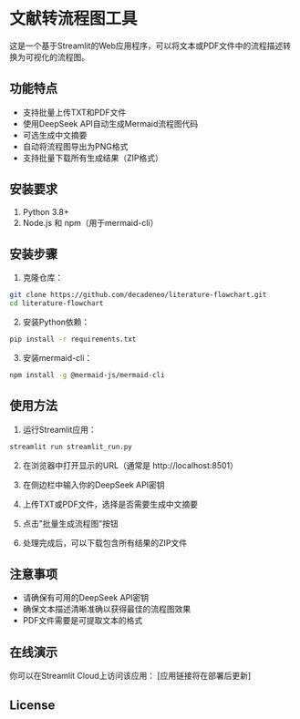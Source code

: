 # 文献转流程图工具

这是一个基于Streamlit的Web应用程序，可以将文本或PDF文件中的流程描述转换为可视化的流程图。

## 功能特点

- 支持批量上传TXT和PDF文件
- 使用DeepSeek API自动生成Mermaid流程图代码
- 可选生成中文摘要
- 自动将流程图导出为PNG格式
- 支持批量下载所有生成结果（ZIP格式）

## 安装要求

1. Python 3.8+
2. Node.js 和 npm（用于mermaid-cli）

## 安装步骤

1. 克隆仓库：

```bash
git clone https://github.com/decadeneo/literature-flowchart.git
cd literature-flowchart
```

2. 安装Python依赖：

```bash
pip install -r requirements.txt
```

3. 安装mermaid-cli：

```bash
npm install -g @mermaid-js/mermaid-cli
```

## 使用方法

1. 运行Streamlit应用：

```bash
streamlit run streamlit_run.py
```

2. 在浏览器中打开显示的URL（通常是 http://localhost:8501）

3. 在侧边栏中输入你的DeepSeek API密钥

4. 上传TXT或PDF文件，选择是否需要生成中文摘要

5. 点击"批量生成流程图"按钮

6. 处理完成后，可以下载包含所有结果的ZIP文件

## 注意事项

- 请确保有可用的DeepSeek API密钥
- 确保文本描述清晰准确以获得最佳的流程图效果
- PDF文件需要是可提取文本的格式

## 在线演示

你可以在Streamlit Cloud上访问该应用：
[应用链接将在部署后更新]

## License
